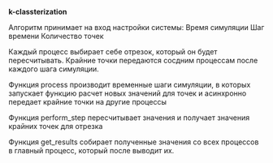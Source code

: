**k-classterization**

Алгоритм принимает на вход настройки системы:
    Время симуляции
    Шаг времени
    Количество точек

Каждый процесс выбирает себе отрезок, который он будет пересчитывать. Крайние точки передаются сосдним процессам после каждого шага симуляции.


Функция process производит временные шаги симуляции, в которых запускает функцию расчет новых значений для точек и асинхронно передает крайние точки на другие процессы

Функция perform_step пересчитывает значения и получает значения крайних точек для отрезка

Функция get_results собирает полученные значения со всех процессов в главный процесс, который после выводит их.

